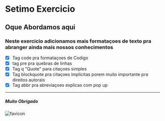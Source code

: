 # Setimo Exercicio

## Oque Abordamos aqui

### Neste exercicio adicionamos mais formataçoes de texto pra abranger ainda mais nossos conhecimentos 

- [x] Tag code pra formataçoes de Codigo
- [x] tag pre pra quebras de linhas
- [x] Tag q "Quote" para citaçoes simples
- [x] Tag blockquote pra citaçoes implicitas porem muito importante pra direitos autorais
- [x] Tag abbr pra abreviaçoes explicas com pop up
<hr>

##### Muito Obrigado
<img src = "imagens/ICONEPNG.png" alt ="favicon">